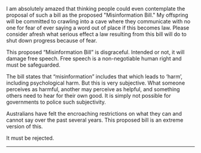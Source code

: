I am absolutely amazed that thinking people could even contemplate the proposal of such a bill as the proposed "Misinformation
Bill." My offspring will be committed to crawling into a cave where they communicate with no one
for fear of ever saying a word out of place if this becomes law. Please consider afresh what serious effect a law resulting from this
bill will do to shut down progress because of fear.

This proposed “Misinformation Bill” is disgraceful. Intended or not, it will damage free speech. Free speech is a non-negotiable
human right and must be safeguarded.

The bill states that “misinformation” includes that which leads to ‘harm’, including psychological harm. But this is very subjective.
What someone perceives as harmful, another may perceive as helpful, and something others need to hear for their own good. It is
simply not possible for governments to police such subjectivity.

Australians have felt the encroaching restrictions on what they can and cannot say over the past several years. This proposed bill
is an extreme version of this.

It must be rejected.


-----

